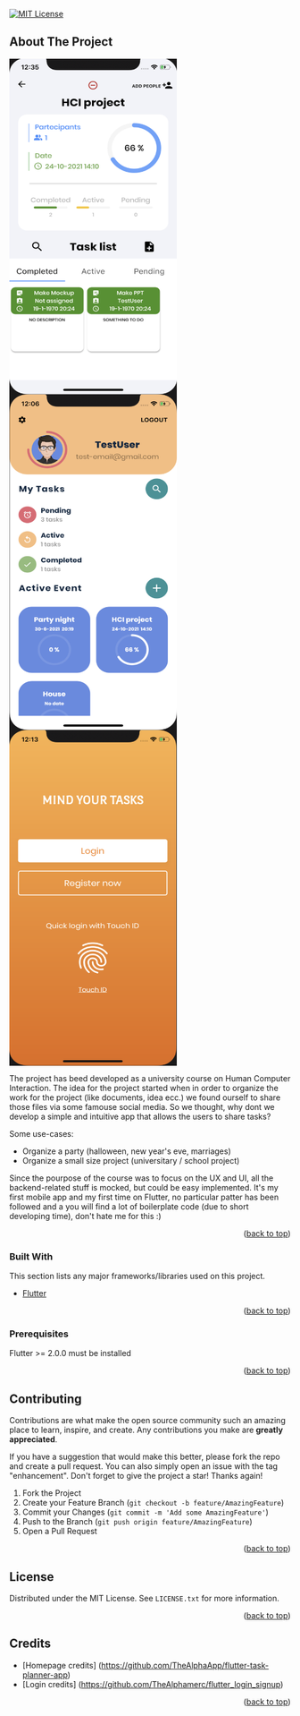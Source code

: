 <div id="top"></div>
<!--
*** Thanks for checking out the Best-README-Template. If you have a suggestion
*** that would make this better, please fork the repo and create a pull request
*** or simply open an issue with the tag "enhancement".
*** Don't forget to give the project a star!
*** Thanks again! Now go create something AMAZING! :D
-->



<!-- PROJECT SHIELDS -->
<!--
*** I'm using markdown "reference style" links for readability.
*** Reference links are enclosed in brackets [ ] instead of parentheses ( ).
*** See the bottom of this document for the declaration of the reference variables
*** for contributors-url, forks-url, etc. This is an optional, concise syntax you may use.
*** https://www.markdownguide.org/basic-syntax/#reference-style-links
-->
[![MIT License][license-shield]][license-url]


<!-- ABOUT THE PROJECT -->
## About The Project

<img src="https://github.com/loridigia/mind-your-tasks/blob/main/screenshots/event.png" align="center" width="300" height="600">
<img src="https://github.com/loridigia/mind-your-tasks/blob/main/screenshots/homepage.png" align="center" width="300" height="600">
<img src="https://github.com/loridigia/mind-your-tasks/blob/main/screenshots/login.png" align="center" width="300" height="600">

The project has beed developed as a university course on Human Computer Interaction.
The idea for the project started when in order to organize the work for the project (like documents, idea ecc.) we found ourself to share those files via some famouse social media. So we thought, why dont we develop a simple and intuitive app that allows the users to share tasks? 

Some use-cases:
* Organize a party (halloween, new year's eve, marriages)
* Organize a small size project (universitary / school project)


Since the pourpose of the course was to focus on the UX and UI, all the backend-related stuff is mocked, but could be easy implemented.
It's my first mobile app and my first time on Flutter, no particular patter has been followed and a you will find a lot of boilerplate code (due to short developing time), don't hate me for this :)

<p align="right">(<a href="#top">back to top</a>)</p>


### Built With

This section lists any major frameworks/libraries used on this project.

* [Flutter](https://flutter.dev/)

<p align="right">(<a href="#top">back to top</a>)</p>

### Prerequisites

Flutter >= 2.0.0 must be installed

<p align="right">(<a href="#top">back to top</a>)</p>

<!-- CONTRIBUTING -->
## Contributing

Contributions are what make the open source community such an amazing place to learn, inspire, and create. Any contributions you make are **greatly appreciated**.

If you have a suggestion that would make this better, please fork the repo and create a pull request. You can also simply open an issue with the tag "enhancement".
Don't forget to give the project a star! Thanks again!

1. Fork the Project
2. Create your Feature Branch (`git checkout -b feature/AmazingFeature`)
3. Commit your Changes (`git commit -m 'Add some AmazingFeature'`)
4. Push to the Branch (`git push origin feature/AmazingFeature`)
5. Open a Pull Request

<p align="right">(<a href="#top">back to top</a>)</p>



<!-- LICENSE -->
## License

Distributed under the MIT License. See `LICENSE.txt` for more information.

<p align="right">(<a href="#top">back to top</a>)</p>



<!-- ACKNOWLEDGMENTS -->
## Credits
* [Homepage credits] (https://github.com/TheAlphaApp/flutter-task-planner-app)
* [Login credits] (https://github.com/TheAlphamerc/flutter_login_signup)

<p align="right">(<a href="#top">back to top</a>)</p>



<!-- MARKDOWN LINKS & IMAGES -->
<!-- https://www.markdownguide.org/basic-syntax/#reference-style-links -->
[contributors-shield]: https://img.shields.io/github/contributors/othneildrew/Best-README-Template.svg?style=for-the-badge
[license-shield]: https://img.shields.io/github/license/othneildrew/Best-README-Template.svg?style=for-the-badge
[license-url]: https://github.com/loridigia/mind-your-tasks/LICENSE.txt